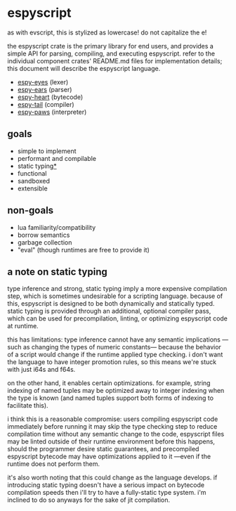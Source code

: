 # espyscript
as with evscript, this is stylized as lowercase!
do not capitalize the e!

the espyscript crate is the primary library for end users,
and provides a simple API for parsing, compiling, and executing espyscript.
refer to the individual component crates' README.md files for implementation details;
this document will describe the espyscript language.

- [espy-eyes](espy-eyes/README.md) (lexer)
- [espy-ears](espy-ears/README.md) (parser)
- [espy-heart](espy-heart/README.md) (bytecode)
- [espy-tail](espy-tail/README.md) (compiler)
- [espy-paws](espy-paws/README.md) (interpreter)

## goals

- simple to implement
- performant and compilable
- static typing[*](#a-note-on-static-typing)
- functional
- sandboxed
- extensible

## non-goals

- lua familiarity/compatibility
- borrow semantics
- garbage collection
- "eval" (though runtimes are free to provide it)

## a note on static typing

type inference and strong, static typing imply a more expensive compilation step,
which is sometimes undesirable for a scripting language.
because of this, espyscript is designed to be both dynamically and statically typed.
static typing is provided through an additional, optional compiler pass,
which can be used for precompilation, linting, or optimizing espyscript code at runtime.

this has limitations:
type inference cannot have any semantic implications
—such as changing the types of numeric constants—
because the behavior of a script would change if the runtime applied type checking.
i don't want the language to have integer promotion rules,
so this means we're stuck with just i64s and f64s.

on the other hand, it enables certain optimizations.
for example,
string indexing of named tuples may be optimized away to integer indexing when the type is known
(and named tuples support both forms of indexing to facilitate this).

i think this is a reasonable compromise:
users compiling espyscript code immediately before running it may skip the type checking step
to reduce compilation time without any semantic change to the code,
espyscript files may be linted outside of their runtime environment before this happens,
should the programmer desire static guarantees,
and precompiled espyscript bytecode may have optimizations applied to it
—even if the runtime does not perform them.

it's also worth noting that this could change as the language develops.
if introducing static typing doesn't have a serious impact on bytecode compilation speeds
then i'll try to have a fully-static type system.
i'm inclined to do so anyways for the sake of jit compilation.
